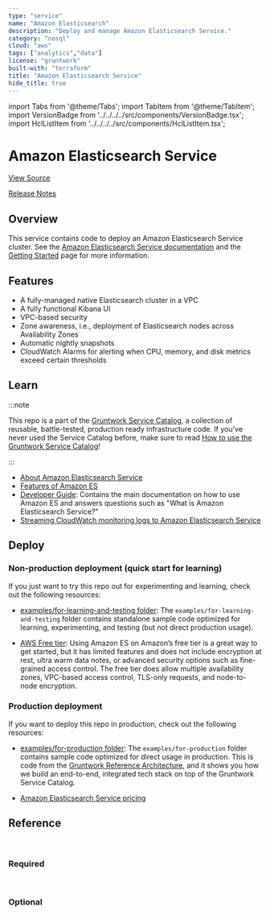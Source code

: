 ```yaml
---
type: "service"
name: "Amazon Elasticsearch"
description: "Deploy and manage Amazon Elasticsearch Service."
category: "nosql"
cloud: "aws"
tags: ["analytics","data"]
license: "gruntwork"
built-with: "terraform"
title: "Amazon Elasticsearch Service"
hide_title: true
---
```


import Tabs from '@theme/Tabs';
import TabItem from '@theme/TabItem';
import VersionBadge from '../../../../src/components/VersionBadge.tsx';
import HclListItem from '../../../../src/components/HclListItem.tsx';

<VersionBadge version="0.85.0" lastModifiedVersion="0.85.0"/>

# Amazon Elasticsearch Service


<a href="https://github.com/gruntwork-io/terraform-aws-service-catalog/tree/master/modules/data-stores/elasticsearch" className="link-button">View Source</a>

<a href="https://github.com/gruntwork-io/terraform-aws-service-catalog/releases?q=data-stores%2Felasticsearch" className="link-button" title="Release notes for only the service catalog versions which impacted this service.">Release Notes</a>

## Overview

This service contains code to deploy an Amazon Elasticsearch Service cluster.
See the [Amazon Elasticsearch Service documentation](http://docs.aws.amazon.com/elasticsearch-service/latest/developerguide/what-is-amazon-elasticsearch-service.html)
and the [Getting Started](https://aws.amazon.com/elasticsearch-service/getting-started/) page for more information.

## Features

*   A fully-managed native Elasticsearch cluster in a VPC
*   A fully functional Kibana UI
*   VPC-based security
*   Zone awareness, i.e., deployment of Elasticsearch nodes across Availability Zones
*   Automatic nightly snapshots
*   CloudWatch Alarms for alerting when CPU, memory, and disk metrics exceed certain thresholds

## Learn

:::note

This repo is a part of the [Gruntwork Service Catalog](https://github.com/gruntwork-io/terraform-aws-service-catalog/),
a collection of reusable, battle-tested, production ready infrastructure code.
If you’ve never used the Service Catalog before, make sure to read
[How to use the Gruntwork Service Catalog](https://docs.gruntwork.io/reference/services/intro/overview)!

:::

*   [About Amazon Elasticsearch Service](https://aws.amazon.com/elasticsearch-service/)
*   [Features of Amazon ES](https://aws.amazon.com/elasticsearch-service/features/)
*   [Developer Guide](https://docs.aws.amazon.com/elasticsearch-service/latest/developerguide/what-is-amazon-elasticsearch-service.html):
    Contains the main documentation on how to use Amazon ES and answers questions such as "What is Amazon Elasticsearch
    Service?"
*   [Streaming CloudWatch monitoring logs to Amazon Elasticsearch Service](https://docs.aws.amazon.com/AmazonCloudWatch/latest/logs/CWL_ES_Stream.html)

## Deploy

### Non-production deployment (quick start for learning)

If you just want to try this repo out for experimenting and learning, check out the following resources:

*   [examples/for-learning-and-testing folder](https://github.com/gruntwork-io/terraform-aws-service-catalog/tree/master/examples/for-learning-and-testing): The
    `examples/for-learning-and-testing` folder contains standalone sample code optimized for learning, experimenting, and
    testing (but not direct production usage).

*   [AWS Free tier](https://aws.amazon.com/free/): Using Amazon ES on Amazon’s free tier is a great way to get started,
    but it has limited features and does not include encryption at rest, ultra warm data notes, or advanced security
    options such as fine-grained access control. The free tier does allow multiple availability zones, VPC-based access
    control, TLS-only requests, and node-to-node encryption.

### Production deployment

If you want to deploy this repo in production, check out the following resources:

*   [examples/for-production folder](https://github.com/gruntwork-io/terraform-aws-service-catalog/tree/master/examples/for-production): The `examples/for-production` folder contains sample code
    optimized for direct usage in production. This is code from the [Gruntwork Reference Architecture](https://gruntwork.io/reference-architecture/),
    and it shows you how we build an end-to-end, integrated tech stack on top of the Gruntwork Service Catalog.

*   [Amazon Elasticsearch Service pricing](https://aws.amazon.com/elasticsearch-service/pricing/)

## Reference

<Tabs>
<TabItem value="inputs" label="Inputs" default>

<br/>

### Required

<HclListItem name="domain_name" requirement="required" description="The name of the Elasticsearch cluster. It must be unique to your account and region, start with a lowercase letter, contain between 3 and 28 characters, and contain only lowercase letters a-z, the numbers 0-9, and the hyphen (-)." type="string"/>

<HclListItem name="instance_count" requirement="required" description="The number of instances to deploy in the Elasticsearch cluster. This must be an even number if <a href=#zone_awareness_enabled><code>zone_awareness_enabled</code></a> is true." type="number"/>

<HclListItem name="instance_type" requirement="required" description="The instance type to use for Elasticsearch data nodes (e.g., t2.small.elasticsearch, or m4.large.elasticsearch). For supported instance types see https://docs.aws.amazon.com/elasticsearch-service/latest/developerguide/aes-supported-instance-types.html." type="string"/>

<HclListItem name="volume_size" requirement="required" description="The size in GiB of the EBS volume for each node in the cluster (e.g. 10, or 512). For volume size limits see https://docs.aws.amazon.com/elasticsearch-service/latest/developerguide/aes-limits.html." type="number"/>

<HclListItem name="volume_type" requirement="required" description="The type of EBS volumes to use in the cluster. Must be one of: standard, gp2, io1, sc1, or st1. For a comparison of EBS volume types, see https://docs.aws.amazon.com/AWSEC2/latest/WindowsGuide/ebs-volume-types.html." type="string"/>

<HclListItem name="zone_awareness_enabled" requirement="required" description="Whether to deploy the Elasticsearch nodes across two Availability Zones instead of one. Note that if you enable this, the <a href=#instance_count><code>instance_count</code></a> MUST be an even number." type="bool"/>


<br/>


### Optional

<HclListItem name="advanced_options" requirement="optional" description="Key-value string pairs to specify advanced configuration options. Note that the values for these configuration options must be strings (wrapped in quotes)." type="map" typeDetails="map(any)" defaultValue="{}"/>

<HclListItem name="advanced_security_options" requirement="optional" description="Enable fine grain access control" type="bool" defaultValue="false"/>

<HclListItem name="alarm_sns_topic_arns" requirement="optional" description="ARNs of the SNS topics associated with the CloudWatch alarms for the Elasticsearch cluster." type="list" typeDetails="list(string)" defaultValue="[]"/>

<HclListItem name="allow_connections_from_cidr_blocks" requirement="optional" description="The list of network CIDR blocks to allow network access to Aurora from. One of <a href=#allow_connections_from_cidr_blocks><code>allow_connections_from_cidr_blocks</code></a> or <a href=#allow_connections_from_security_groups><code>allow_connections_from_security_groups</code></a> must be specified for the database to be reachable." type="set" defaultValue="[]"/>

<HclListItem name="allow_connections_from_security_groups" requirement="optional" description="The list of IDs or Security Groups to allow network access to Aurora from. All security groups must either be in the VPC specified by <a href=#vpc_id><code>vpc_id</code></a>, or a peered VPC with the VPC specified by <a href=#vpc_id><code>vpc_id</code></a>. One of <a href=#allow_connections_from_cidr_blocks><code>allow_connections_from_cidr_blocks</code></a> or <a href=#allow_connections_from_security_groups><code>allow_connections_from_security_groups</code></a> must be specified for the database to be reachable." type="set" defaultValue="[]"/>

<HclListItem name="automated_snapshot_start_hour" requirement="optional" description="Hour during which the service takes an automated daily snapshot of the indices in the domain. This setting has no effect on Elasticsearch 5.3 and later." type="number" defaultValue="0"/>

<HclListItem name="availability_zone_count" requirement="optional" description="Number of Availability Zones for the domain to use with <a href=#zone_awareness_enabled><code>zone_awareness_enabled</code></a>. Defaults to 2. Valid values: 2 or 3." type="number" defaultValue="2"/>

<HclListItem name="create_service_linked_role" requirement="optional" description="Whether or not the Service Linked Role for Elasticsearch should be created within this module. Normally the service linked role is created automatically by AWS when creating the Elasticsearch domain in the web console, but API does not implement this logic. You can either have AWS automatically manage this by creating a domain manually in the console, or manage it in terraform using the landing zone modules or this variable." type="bool" defaultValue="false"/>

<HclListItem name="custom_endpoint" requirement="optional" description="Fully qualified domain for your custom endpoint." type="string" defaultValue="null"/>

<HclListItem name="custom_endpoint_certificate_arn" requirement="optional" description="ACM certificate ARN for your custom endpoint." type="string" defaultValue="null"/>

<HclListItem name="custom_endpoint_enabled" requirement="optional" description="Whether to enable custom endpoint for the Elasticsearch domain." type="bool" defaultValue="false"/>

<HclListItem name="custom_tags" requirement="optional" description="A map of custom tags to apply to the ElasticSearch Domain. The key is the tag name and the value is the tag value." type="map" typeDetails="map(string)" defaultValue="{}"/>

<HclListItem name="dedicated_master_count" requirement="optional" description="The number of dedicated master nodes to run. We recommend setting this to 3 for production deployments. Only used if <a href=#dedicated_master_enabled><code>dedicated_master_enabled</code></a> is true." type="number" defaultValue="null"/>

<HclListItem name="dedicated_master_enabled" requirement="optional" description="Whether to deploy separate nodes specifically for performing cluster management tasks (e.g. tracking number of nodes, monitoring health, replicating changes). This increases the stability of large clusters and is required for clusters with more than 10 nodes." type="bool" defaultValue="false"/>

<HclListItem name="dedicated_master_type" requirement="optional" description="The instance type for the dedicated master nodes. These nodes can use a different instance type than the rest of the cluster. Only used if <a href=#dedicated_master_enabled><code>dedicated_master_enabled</code></a> is true." type="string" defaultValue="null"/>

<HclListItem name="ebs_enabled" requirement="optional" description="Set to false to disable EBS volumes. This is useful for nodes that have optimized instance storage, like hosts running the i3 instance type." type="bool" defaultValue="true"/>

<HclListItem name="elasticsearch_version" requirement="optional" description="The version of Elasticsearch to deploy." type="string" defaultValue="7.7"/>

<HclListItem name="enable_cloudwatch_alarms" requirement="optional" description="Set to true to enable several basic CloudWatch alarms around CPU usage, memory usage, and disk space usage. If set to true, make sure to specify SNS topics to send notifications to using <a href=#alarms_sns_topic_arns><code>alarms_sns_topic_arns</code></a>." type="bool" defaultValue="true"/>

<HclListItem name="enable_encryption_at_rest" requirement="optional" description="False by default because encryption at rest is not included in the free tier. When true, the Elasticsearch domain storage will be encrypted at rest using the KMS key described with <a href=#encryption_kms_key_id><code>encryption_kms_key_id</code></a>. We strongly recommend configuring a custom KMS key instead of using the shared service key for a better security posture when configuring encryption at rest." type="bool" defaultValue="true"/>

<HclListItem name="enable_node_to_node_encryption" requirement="optional" description="Whether to enable node-to-node encryption. " type="bool" defaultValue="true"/>

<HclListItem name="encryption_kms_key_id" requirement="optional" description="The ID of the KMS key to use to encrypt the Elasticsearch domain storage. Only used if <a href=#enable_encryption_at_rest><code>enable_encryption_at_rest</code></a>. When null, uses the aws/es service KMS key." type="string" defaultValue="null"/>

<HclListItem name="iam_principal_arns" requirement="optional" description="The ARNS of the IAM users and roles to which to allow full access to the Elasticsearch cluster. Setting this to a restricted list is useful when using a public access cluster." type="list" typeDetails="list(string)" defaultValue="['*']"/>

<HclListItem name="internal_user_database_enabled" requirement="optional" description="Whether the internal user database is enabled. Enable this to use master accounts. Only used if <a href=#advanced_security_options><code>advanced_security_options</code></a> is set to true." type="bool" defaultValue="false"/>

<HclListItem name="iops" requirement="optional" description="The baseline input/output (I/O) performance of EBS volumes attached to data nodes. Must be between 1000 and 4000. Applicable only if <a href=#volume_type><code>volume_type</code></a> is io1." type="number" defaultValue="null"/>

<HclListItem name="is_public" requirement="optional" description="Whether the cluster is publicly accessible." type="bool" defaultValue="false"/>

<HclListItem name="master_user_arn" requirement="optional" description="ARN of the master user. Only used if <a href=#advanced_security_options><code>advanced_security_options</code></a> and <a href=#internal_user_database_enabled><code>internal_user_database_enabled</code></a> are set to true." type="string" defaultValue="null"/>

<HclListItem name="master_user_name" requirement="optional" description="Master account user name. Only used if <a href=#advanced_security_options><code>advanced_security_options</code></a> and <a href=#internal_user_database_enabled><code>internal_user_database_enabled</code></a> are set to true." type="string" defaultValue="null"/>

<HclListItem name="master_user_password" requirement="optional" description="Master account user password. Only used if <a href=#advanced_security_options><code>advanced_security_options</code></a> and <a href=#internal_user_database_enabled><code>internal_user_database_enabled</code></a> are set to true. WARNING: this password will be stored in Terraform state." type="string" defaultValue="null"/>

<HclListItem name="subnet_ids" requirement="optional" description=" List of VPC Subnet IDs for the Elasticsearch domain endpoints to be created in. If <a href=#zone_awareness_enabled><code>zone_awareness_enabled</code></a> is true, the first 2 or 3 provided subnet ids are used, depending on <a href=#availability_zone_count><code>availability_zone_count</code></a>. Otherwise only the first one is used." type="list" typeDetails="list(string)" defaultValue="[]"/>

<HclListItem name="tls_security_policy" requirement="optional" description="The name of the TLS security policy that needs to be applied to the HTTPS endpoint. Valid values are Policy-Min-TLS-1-0-2019-07 and Policy-Min-TLS-1-2-2019-07. Terraform performs drift detection if this is configured." type="string" defaultValue="Policy-Min-TLS-1-2-2019-07"/>

<HclListItem name="update_timeout" requirement="optional" description="How long to wait for updates to the ES cluster before timing out and reporting an error." type="string" defaultValue="90m"/>

<HclListItem name="vpc_id" requirement="optional" description="The id of the VPC to deploy into. It must be in the same region as the Elasticsearch domain and its tenancy must be set to Default. If <a href=#zone_awareness_enabled><code>zone_awareness_enabled</code></a> is false, the Elasticsearch cluster will have an endpoint in one subnet of the VPC; otherwise it will have endpoints in two subnets." type="string" defaultValue="null"/>

</TabItem>
<TabItem value="outputs" label="Outputs">

<br/>

<HclListItem name="cluster_arn" requirement="required" description="The ARN of the Elasticsearch cluster created by this module."/>

<HclListItem name="cluster_domain_id" requirement="required" description="The domain ID of the Elasticsearch cluster created by this module."/>

<HclListItem name="cluster_domain_name" requirement="required" description="The name of the Elasticsearch domain."/>

<HclListItem name="cluster_endpoint" requirement="required" description="The endpoint of the Elasticsearch cluster created by this module."/>

<HclListItem name="cluster_security_group_id" requirement="required" description="If the domain was created inside a VPC, the ID of the security group created by this module for securing the Elasticsearch cluster."/>

<HclListItem name="kibana_endpoint" requirement="required" description="Domain-specific endpoint for Kibana without https scheme."/>

</TabItem>
</Tabs>


<!-- ##DOCS-SOURCER-START
{"sourcePlugin":"service-catalog-api","hash":"1afbd373a7337d8154f3af03831bdd37"}
##DOCS-SOURCER-END -->
